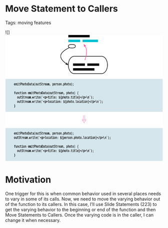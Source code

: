 # Move Statement to Callers

Tags: moving features

![]![](img.png)

# Motivation

One trigger for this is when common behavior used in several places needs to vary in
some of its calls. Now, we need to move the varying behavior out of the function to its
callers. In this case, I’ll use Slide Statements (223) to get the varying behavior to the
beginning or end of the function and then Move Statements to Callers. Once the varying
code is in the caller, I can change it when necessary.